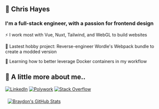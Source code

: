 ## 🧋 Chris Hayes

### I'm a full-stack engineer, with a passion for frontend design

⚡ I work most with Vue, Nuxt, Tailwind, and WebGL to build websites

🔭 Lastest hobby project: Reverse-engineer Wordle's Webpack bundle to create a modded version

🌱 Learning how to better leverage Docker containers in my workflow

## 🤵 A little more about me..

[![LinkedIn](https://img.shields.io/static/v1?style=for-the-badge&message=LinkedIn&color=0A66C2&logo=LinkedIn&logoColor=FFFFFF&label=)](https://www.linkedin.com/in/hayes-chris/)
[![Polywork](https://img.shields.io/static/v1?style=for-the-badge&message=Polywork&color=543DE0&logo=Polywork&logoColor=FFFFFF&label=)](https://polywork.com/web_dev)
[![Stack Overflow](https://img.shields.io/static/v1?style=for-the-badge&message=Stack+Overflow&color=F58025&logo=Stack+Overflow&logoColor=FFFFFF&label=)](https://stackoverflow.com/users/2096769/chris-hayes)

<a href="https://github.com/christopher-hayes">
  <img align="center" style="margin:0.5rem" src="https://github-readme-stats.vercel.app/api?username=christopher-hayes&show_icons=true&count_private=true&theme=gruvbox" alt="Braydon's GitHub Stats" />
</a>


